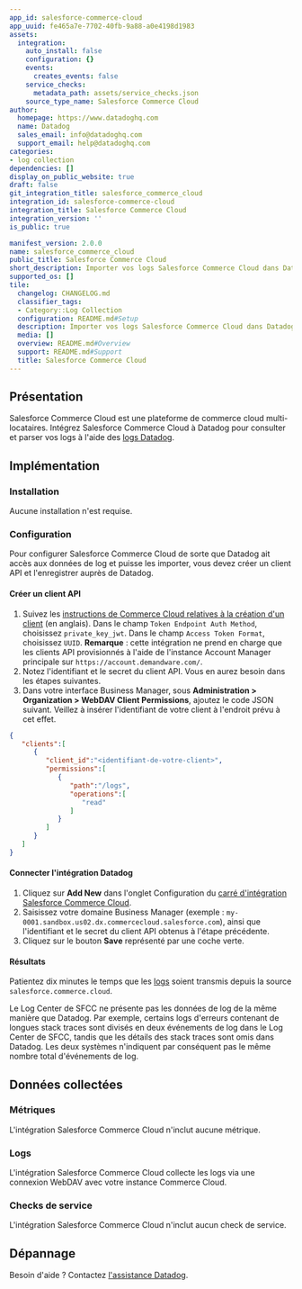 ```yaml
---
app_id: salesforce-commerce-cloud
app_uuid: fe465a7e-7702-40fb-9a88-a0e4198d1983
assets:
  integration:
    auto_install: false
    configuration: {}
    events:
      creates_events: false
    service_checks:
      metadata_path: assets/service_checks.json
    source_type_name: Salesforce Commerce Cloud
author:
  homepage: https://www.datadoghq.com
  name: Datadog
  sales_email: info@datadoghq.com
  support_email: help@datadoghq.com
categories:
- log collection
dependencies: []
display_on_public_website: true
draft: false
git_integration_title: salesforce_commerce_cloud
integration_id: salesforce-commerce-cloud
integration_title: Salesforce Commerce Cloud
integration_version: ''
is_public: true

manifest_version: 2.0.0
name: salesforce_commerce_cloud
public_title: Salesforce Commerce Cloud
short_description: Importer vos logs Salesforce Commerce Cloud dans Datadog
supported_os: []
tile:
  changelog: CHANGELOG.md
  classifier_tags:
  - Category::Log Collection
  configuration: README.md#Setup
  description: Importer vos logs Salesforce Commerce Cloud dans Datadog
  media: []
  overview: README.md#Overview
  support: README.md#Support
  title: Salesforce Commerce Cloud
---
```


## Présentation

Salesforce Commerce Cloud est une plateforme de commerce cloud multi-locataires. Intégrez Salesforce Commerce Cloud à Datadog pour consulter et parser vos logs à l'aide des [logs Datadog][1].

## Implémentation

### Installation

Aucune installation n'est requise.

### Configuration

Pour configurer Salesforce Commerce Cloud de sorte que Datadog ait accès aux données de log et puisse les importer, vous devez créer un client API et l'enregistrer auprès de Datadog.

#### Créer un client API
1. Suivez les [instructions de Commerce Cloud relatives à la création d'un client][2] (en anglais). Dans le champ `Token Endpoint Auth Method`, choisissez `private_key_jwt`. Dans le champ `Access Token Format`, choisissez `UUID`. **Remarque** : cette intégration ne prend en charge que les clients API provisionnés à l'aide de l'instance Account Manager principale sur `https://account.demandware.com/`.
2. Notez l'identifiant et le secret du client API. Vous en aurez besoin dans les étapes suivantes.
3. Dans votre interface Business Manager, sous **Administration >  Organization >  WebDAV Client Permissions**, ajoutez le code JSON suivant. Veillez à insérer l'identifiant de votre client à l'endroit prévu à cet effet.

```json
{
   "clients":[
      {
         "client_id":"<identifiant-de-votre-client>",
         "permissions":[
            {
               "path":"/logs",
               "operations":[
                  "read"
               ]
            }
         ]
      }
   ]
}
```

#### Connecter l'intégration Datadog

1. Cliquez sur **Add New** dans l'onglet Configuration du [carré d'intégration Salesforce Commerce Cloud][3].
2. Saisissez votre domaine Business Manager (exemple : `my-0001.sandbox.us02.dx.commercecloud.salesforce.com`), ainsi que l'identifiant et le secret du client API obtenus à l'étape précédente.
3. Cliquez sur le bouton **Save** représenté par une coche verte.

#### Résultats

Patientez dix minutes le temps que les [logs][1] soient transmis depuis la source `salesforce.commerce.cloud`.

Le Log Center de SFCC ne présente pas les données de log de la même manière que Datadog. Par exemple, certains logs d'erreurs contenant de longues stack traces sont divisés en deux événements de log dans le Log Center de SFCC, tandis que les détails des stack traces sont omis dans Datadog. Les deux systèmes n'indiquent par conséquent pas le même nombre total d'événements de log.

## Données collectées

### Métriques

L'intégration Salesforce Commerce Cloud n'inclut aucune métrique.

### Logs

L'intégration Salesforce Commerce Cloud collecte les logs via une connexion WebDAV avec votre instance Commerce Cloud.

### Checks de service

L'intégration Salesforce Commerce Cloud n'inclut aucun check de service.

## Dépannage

Besoin d'aide ? Contactez [l'assistance Datadog][4].

[1]: /fr/logs/
[2]: https://documentation.b2c.commercecloud.salesforce.com/DOC3/index.jsp?topic=%2Fcom.demandware.dochelp%2Fcontent%2Fb2c_commerce%2Ftopics%2Faccount_manager%2Fb2c_account_manager_overview.html
[3]: https://app.datadoghq.com/account/settings#integrations/salesforce-commerce-cloud
[4]: https://docs.datadoghq.com/fr/help/
